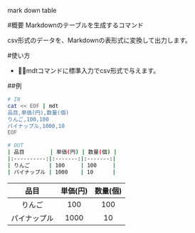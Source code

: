 mark down table

#概要
Markdownのテーブルを生成するコマンド

csv形式のデータを、Markdownの表形式に変換して出力します。

#使い方
* mdtコマンドに標準入力でcsv形式で与えます。


##例
```bash
# IN
cat << EOF | mdt
品目,単価(円),数量(個)
りんご,100,100
パイナップル,1000,10
EOF

# OUT
| 品目        | 単価(円) | 数量(個) |
|:----------:|:-------:|:-------:|
| りんご      | 100     | 100     |
| パイナップル | 1000    | 10      |
```

| 品目        | 単価(円) | 数量(個) |
|:----------:|:-------:|:-------:|
| りんご      | 100     | 100     |
| パイナップル | 1000    | 10      |